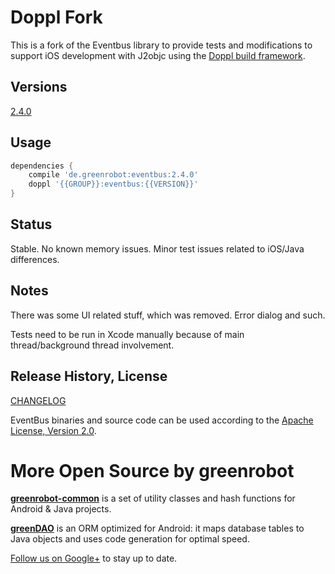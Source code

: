 # Doppl Fork

This is a fork of the Eventbus library to provide tests and modifications to support 
iOS development with J2objc using the [Doppl build framework](http://doppl.co/).

## Versions

[2.4.0](https://github.com/doppllib/EventBus)

## Usage

```groovy
dependencies {
    compile 'de.greenrobot:eventbus:2.4.0'
    doppl '{{GROUP}}:eventbus:{{VERSION}}'
}
```

## Status

Stable. No known memory issues. Minor test issues related to iOS/Java differences.

## Notes

There was some UI related stuff, which was removed. Error dialog and such.

Tests need to be run in Xcode manually because of main thread/background thread involvement.

Release History, License
------------------------
[CHANGELOG](CHANGELOG.md)

EventBus binaries and source code can be used according to the [Apache License, Version 2.0](LICENSE).

More Open Source by greenrobot
==============================
[__greenrobot-common__](https://github.com/greenrobot/greenrobot-common) is a set of utility classes and hash functions for Android & Java projects.

[__greenDAO__](https://github.com/greenrobot/greenDAO) is an ORM optimized for Android: it maps database tables to Java objects and uses code generation for optimal speed.

[Follow us on Google+](https://plus.google.com/b/114381455741141514652/+GreenrobotDe/posts) to stay up to date.